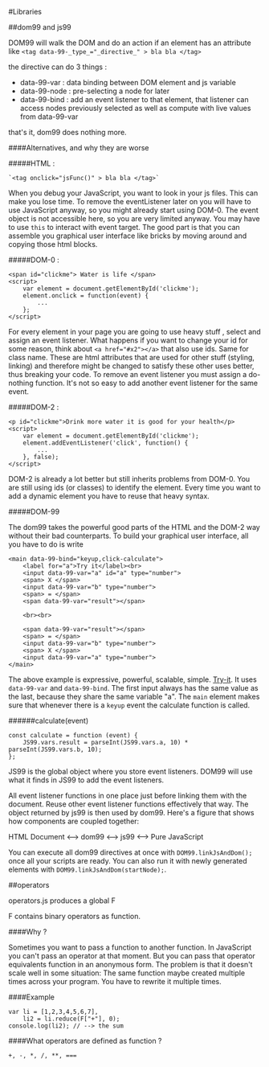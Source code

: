 #Libraries


##dom99 and js99

DOM99 will walk the DOM and do an action if an element has an attribute like
   `<tag data-99-_type_="_directive_" > bla bla </tag>`
   
the directive can do 3 things :

* data-99-var :  data binding between DOM element and js variable
* data-99-node : pre-selecting a node for later
* data-99-bind : add an event listener to that element, that listener can access nodes previously selected as well as compute with live values from data-99-var

that's it, dom99 does nothing more.


####Alternatives, and why they are worse


#####HTML : 

    `<tag onclick="jsFunc()" > bla bla </tag>`

When you debug your JavaScript, you want to look in your js files. This can make you lose time. To remove the eventListener later on you will have to use JavaScript anyway, so you might already start using DOM-0. The event object is not accessible here, so you are very limited anyway. You may have to use `this` to interact with event target. The good part is that you can assemble you graphical user interface like bricks by moving around and copying those html blocks.


#####DOM-0 :

    <span id="clickme"> Water is life </span>
    <script>
        var element = document.getElementById('clickme');
        element.onclick = function(event) {
            ...
        };
    </script>
    
For every element in your page you are going to use heavy stuff , select and assign an event listener. What happens if you want to change your id for some reason, think about `<a href="#x2"></a>` that also use ids. Same for class name. These are html attributes that are used for other stuff (styling, linking) and therefore might be changed to satisfy these other uses better, thus breaking your code. To remove an event listener you must assign a do-nothing function. It's not so easy to add another event listener for the same event.


#####DOM-2 :

    <p id="clickme">Drink more water it is good for your health</p>
    <script>
        var element = document.getElementById('clickme');
        element.addEventListener('click', function() {
            ...
        }, false);
    </script>
    
DOM-2 is already a lot better but still inherits problems from DOM-0. You are still using ids (or classes) to identify the element. Every time you want to add a dynamic element you have to reuse that heavy syntax.

#####DOM-99


The dom99 takes the powerful good parts of the HTML and the DOM-2 way without their bad counterparts. To build your graphical user interface, all you have to do is write 

    <main data-99-bind="keyup,click-calculate">
        <label for="a">Try it</label><br>
        <input data-99-var="a" id="a" type="number">
        <span> X </span>
        <input data-99-var="b" type="number">
        <span> = </span>
        <span data-99-var="result"></span>
        
        <br><br>
        
        <span data-99-var="result"></span>
        <span> = </span>
        <input data-99-var="b" type="number">
        <span> X </span>
        <input data-99-var="a" type="number">
    </main>
        
The above example is expressive, powerful, scalable, simple. [Try-it](http://rawgit.com/GrosSacASac/JavaScript-Set-Up/master/index.html). It uses `data-99-var` and `data-99-bind`. The first input always has the same value as the last, because they share the same variable "a". The `main` element  makes sure that whenever there is a `keyup` event the calculate function is called. 

######calculate(event)

    const calculate = function (event) {
        JS99.vars.result = parseInt(JS99.vars.a, 10) * parseInt(JS99.vars.b, 10);
    }; 
    
JS99 is the global object where you store event listeners. DOM99 will use what it finds in JS99 to add the event listeners. 
    
All event listener functions in one place just before linking them with the document. Reuse other event listener functions effectively that way. The object returned by js99 is then used by dom99. Here's a figure that shows how components are coupled together:

HTML Document <--> dom99 <--> js99 <--> Pure JavaScript

You can execute all dom99 directives at once with `DOM99.linkJsAndDom();` once all your scripts are ready. You can also run it with newly generated elements with `DOM99.linkJsAndDom(startNode);`.


##operators

operators.js produces a global F

F contains binary operators as function.

####Why ?

Sometimes you want to pass a function to another function. In JavaScript you can't pass an operator at that moment. But you can pass that operator equivalents function in an anonymous form. The problem is that it doesn't scale well in some situation: The same function maybe created multiple times across your program. You have to rewrite it multiple times.

####Example

    var li = [1,2,3,4,5,6,7],
        li2 = li.reduce(F["+"], 0);
    console.log(li2); // --> the sum

####What operators are defined as function ?

    +, -, *, /, **, ===